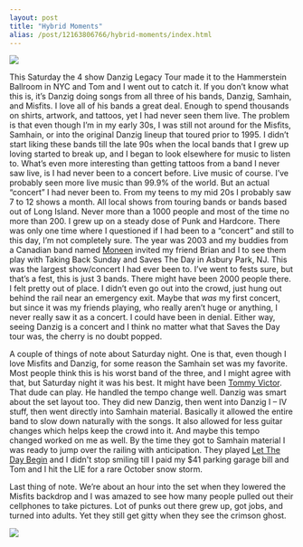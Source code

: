 ```yaml
---
layout: post
title: "Hybrid Moments"
alias: /post/12163806766/hybrid-moments/index.html
---
```


<p class="image">
  <img src="http://media.tumblr.com/tumblr_ltxuj7IxY01qlyu5j.jpg"/>
</p>

This Saturday the 4 show Danzig Legacy Tour made it to the Hammerstein Ballroom in NYC and Tom and I went out to catch it. If you don’t know what this is, it’s Danzig doing songs from all three of his bands, Danzig, Samhain, and Misfits. I love all of his bands a great deal. Enough to spend thousands on shirts, artwork, and tattoos, yet I had never seen them live. The problem is that even though I’m in my early 30s, I was still not around for the Misfits, Samhain, or into the original Danzig lineup that toured prior to 1995. I didn’t start liking these bands till the late 90s when the local bands that I grew up loving started to break up, and I began to look elsewhere for music to listen to. What’s even more interesting than getting tattoos from a band I never saw live, is I had never been to a concert before. Live music of course. I’ve probably seen more live music than 99.9% of the world. But an actual “concert” I had never been to. From my teens to my mid 20s I probably saw 7 to 12 shows a month. All local shows from touring bands or bands based out of Long Island. Never more than a 1000 people and most of the time no more than 200. I grew up on a steady dose of Punk and Hardcore. There was only one time where I questioned if I had been to a “concert” and still to this day, I’m not completely sure. The year was 2003 and my buddies from a Canadian band named <a href="http://www.facebook.com/moneen?sk=app_19935916616">Moneen</a> invited my friend Brian and I to see them play with Taking Back Sunday and Saves The Day in Asbury Park, NJ. This was the largest show/concert I had ever been to. I’ve went to fests sure, but that’s a fest, this is just 3 bands. There might have been 2000 people there. I felt pretty out of place. I didn’t even go out into the crowd, just hung out behind the rail near an emergency exit. Maybe that <i>was</i> my first concert, but since it was my friends playing, who really aren’t huge or anything, I never really saw it as a concert. I could have been in denial. Either way, seeing Danzig is a concert and I think no matter what that Saves the Day tour was, the cherry is no doubt popped.

A couple of things of note about Saturday night. One is that, even though I love Misfits and Danzig, for some reason the Samhain set was my favorite. Most people think this is his worst band of the three, and I might agree with that, but Saturday night it was his best. It might have been <a href="http://en.wikipedia.org/wiki/Tommy_Victor">Tommy Victor</a>. That dude can play. He handled the tempo change well. Danzig was smart about the set layout too. They did new Danzig, then went into Danzig I – IV stuff, then went directly into Samhain material. Basically it allowed the entire band to slow down naturally with the songs. It also allowed for less guitar changes which helps keep the crowd into it. And maybe this tempo changed worked on me as well. By the time they got to Samhain material I was ready to jump over the railing with anticipation. They played <a href="http://www.youtube.com/watch?v=fPUYb0Y6cvU">Let The Day Begin</a> and I didn't stop smiling till I paid my $41 parking garage bill and Tom and I hit the LIE for a rare October snow storm.

Last thing of note. We’re about an hour into the set when they lowered the Misfits backdrop and I was amazed to see how many people pulled out their cellphones to take pictures. Lot of punks out there grew up, got jobs, and turned into adults. Yet they still get gitty when they see the crimson ghost.

<p class="image">
  <img src="http://media.tumblr.com/tumblr_ltxvjlVT1m1qlyu5j.jpg"/>
</p>